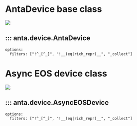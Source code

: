 <!--
  ~ Copyright (c) 2023-2024 Arista Networks, Inc.
  ~ Use of this source code is governed by the Apache License 2.0
  ~ that can be found in the LICENSE file.
  -->

# AntaDevice base class

![](../imgs/uml/anta.device.AntaDevice.jpeg)

## ::: anta.device.AntaDevice
    options:
      filters: ["!^_[^_]", "!__(eq|rich_repr)__", "_collect"]

# Async EOS device class

![](../imgs/uml/anta.device.AsyncEOSDevice.jpeg)

<!-- _collect must be last to be kept -->

## ::: anta.device.AsyncEOSDevice
    options:
      filters: ["!^_[^_]", "!__(eq|rich_repr)__", "_collect"]
